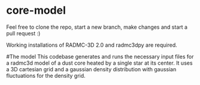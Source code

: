 # core-model

Feel free to clone the repo, start a new branch, make changes and start a pull request :)

Working installations of RADMC-3D 2.0 and radmc3dpy are required.

#The model
This codebase generates and runs the necessary input files for a radmc3d model of a dust core heated by a single star at its center. It uses a 3D cartesian grid and a gaussian density distribution with gaussian fluctuations for the density grid. 
